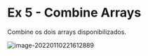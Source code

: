 # Ex 5 - Combine Arrays

Combine os dois arrays disponibilizados.

![image-20220110221612889](C:\Users\elida\AppData\Roaming\Typora\typora-user-images\image-20220110221612889.png)
